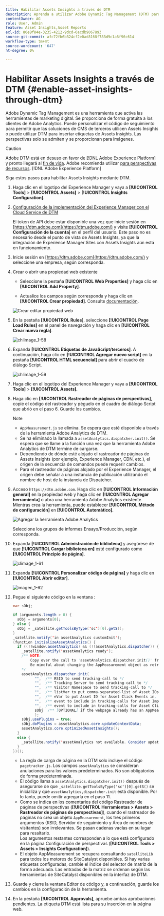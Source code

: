 ```yaml
---
title: Habilitar Assets Insights a través de DTM
description: Aprenda a utilizar Adobe Dynamic Tag Management (DTM) para habilitar Assets Insights.
contentOwner: AG
role: User, Admin
feature: Asset Insights,Asset Reports
exl-id: 80e8f84e-3235-4212-9dcd-6acdb9067893
source-git-commit: afc72fb6b324cf2e0ad8168f783d9c1a6f96c614
workflow-type: tm+mt
source-wordcount: '647'
ht-degree: 0%

---
```


# Habilitar Assets Insights a través de DTM {#enable-asset-insights-through-dtm}

Adobe Dynamic Tag Management es una herramienta que activa las herramientas de marketing digital. Se proporciona de forma gratuita a los clientes de Adobe Analytics. Puede personalizar el código de seguimiento para permitir que las soluciones de CMS de terceros utilicen Assets Insights o puede utilizar DTM para insertar etiquetas de Assets Insights. Las perspectivas solo se admiten y se proporcionan para imágenes.

>[!CAUTION]
>
>Adobe DTM está en desuso en favor de [!DNL Adobe Experience Platform] y pronto llegará al [fin de vida](https://medium.com/launch-by-adobe/dtm-plans-for-a-sunset-3c6aab003a6f). Adobe recomienda utilizar [para perspectivas de recursos](https://experienceleague.adobe.com/docs/experience-manager-learn/assets/advanced/asset-insights-launch-tutorial.html). [!DNL Adobe Experience Platform] 

Siga estos pasos para habilitar Assets Insights mediante DTM.

1. Haga clic en el logotipo del Experience Manager y vaya a **[!UICONTROL Tools]** > **[!UICONTROL Assets]** > **[!UICONTROL Insights Configuration]**.
1. [Configuración de la implementación del Experience Manager con el Cloud Service de DTM](/help/sites-administering/dtm.md)

   El token de API debe estar disponible una vez que inicie sesión en [https://dtm.adobe.com](https://dtm.adobe.com/) y visite **[!UICONTROL Configuración de la cuenta]** en el perfil del usuario. Este paso no es necesario desde el punto de vista de Assets Insights, ya que la integración de Experience Manager Sites con Assets Insights aún está en funcionamiento.

1. Inicie sesión en [https://dtm.adobe.com](https://dtm.adobe.com/) y seleccione una empresa, según corresponda.
1. Crear o abrir una propiedad web existente

   * Seleccione la pestaña **[!UICONTROL Web Properties]** y haga clic en **[!UICONTROL Add Property]**.

   * Actualice los campos según corresponda y haga clic en **[!UICONTROL Crear propiedad]**. Consulte [documentación](https://experienceleague.adobe.com/docs/experience-manager-learn/getting-started-wknd-tutorial-develop/overview.html).

   ![Crear editar propiedad web](assets/Create-edit-web-property.png)

1. En la pestaña **[!UICONTROL Rules]**, seleccione **[!UICONTROL Page Load Rules]** en el panel de navegación y haga clic en **[!UICONTROL Crear nueva regla]**.

   ![chlimage_1-58](assets/chlimage_1-194.png)

1. Expanda **[!UICONTROL Etiquetas de JavaScript/terceros]**. A continuación, haga clic en **[!UICONTROL Agregar nuevo script]** en la pestaña **[!UICONTROL HTML secuencial]** para abrir el cuadro de diálogo Script.

   ![chlimage_1-59](assets/chlimage_1-195.png)

1. Haga clic en el logotipo del Experience Manager y vaya a **[!UICONTROL Tools]** > **[!UICONTROL Assets]**.
1. Haga clic en **[!UICONTROL Rastreador de páginas de perspectivas]**, copie el código del rastreador y péguelo en el cuadro de diálogo Script que abrió en el paso 6. Guarde los cambios.

   >[!NOTE]
   >
   >* `AppMeasurement.js` se elimina. Se espera que esté disponible a través de la herramienta Adobe Analytics de DTM.
   >* Se ha eliminado la llamada a `assetAnalytics.dispatcher.init()`. Se espera que se llame a la función una vez que la herramienta Adobe Analytics de DTM termine de cargarse.
   >* Dependiendo de dónde esté alojado el rastreador de páginas de Assets Insights (por ejemplo, Experience Manager, CDN, etc.), el origen de la secuencia de comandos puede requerir cambios.
   >* Para el rastreador de páginas alojado por el Experience Manager, el origen debe señalar a una instancia de publicación utilizando el nombre de host de la instancia de Dispatcher.


1. Acceso `https://dtm.adobe.com`. Haga clic en **[!UICONTROL Información general]** en la propiedad web y haga clic en **[!UICONTROL Agregar herramienta]** o abra una herramienta Adobe Analytics existente. Mientras crea la herramienta, puede establecer **[!UICONTROL Método de configuración]** en **[!UICONTROL Automático]**.

   ![Agregar la herramienta Adobe Analytics](assets/Add-Adobe-Analytics-Tool.png)

   Seleccione los grupos de informes Ensayo/Producción, según corresponda.

1. Expanda **[!UICONTROL Administración de biblioteca]** y asegúrese de que **[!UICONTROL Cargar biblioteca en]** esté configurado como **[!UICONTROL Principio de página]**.

   ![climage_1-61](assets/chlimage_1-197.png)

1. Expanda **[!UICONTROL Personalizar código de página]** y haga clic en **[!UICONTROL Abrir editor]**.

   ![imagen_1-62](assets/chlimage_1-198.png)

1. Pegue el siguiente código en la ventana :

   ```Java
   var sObj;
   
   if (arguments.length > 0) {
     sObj = arguments[0];
   } else {
     sObj = _satellite.getToolsByType('sc')[0].getS();
   }
   _satellite.notify('in assetAnalytics customInit');
   (function initializeAssetAnalytics() {
     if ((!!window.assetAnalytics) && (!!assetAnalytics.dispatcher)) {
       _satellite.notify('assetAnalytics ready');
       /** NOTE:
           Copy over the call to 'assetAnalytics.dispatcher.init()' from Assets Pagetracker
           Be mindful about changing the AppMeasurement object as retrieved above.
       */
       assetAnalytics.dispatcher.init(
             "",  /** RSID to send tracking-call to */
             "",  /** Tracking Server to send tracking-call to */
             "",  /** Visitor Namespace to send tracking-call to */
             "",  /** listVar to put comma-separated-list of Asset IDs for Asset Impression Events in tracking-call, e.g. 'listVar1' */
             "",  /** eVar to put Asset ID for Asset Click Events in, e.g. 'eVar3' */
             "",  /** event to include in tracking-calls for Asset Impression Events, e.g. 'event8' */
             "",  /** event to include in tracking-calls for Asset Click Events, e.g. 'event7' */
             sObj  /** [OPTIONAL] if the webpage already has an AppMeasurement object, include the object here. If unspecified, Pagetracker Core shall create its own AppMeasurement object */
             );
       sObj.usePlugins = true;
       sObj.doPlugins = assetAnalytics.core.updateContextData;
       assetAnalytics.core.optimizedAssetInsights();
     }
     else {
       _satellite.notify('assetAnalytics not available. Consider updating the Custom Page Code', 4);
     }
   })();
   ```

   * La regla de carga de página en la DTM solo incluye el código `pagetracker.js`. Los campos `assetAnalytics` se consideran anulaciones para los valores predeterminados. No son obligatorios de forma predeterminada.
   * El código llama a `assetAnalytics.dispatcher.init()` después de asegurarse de que `_satellite.getToolsByType('sc')[0].getS()` se inicializa y que `assetAnalytics,dispatcher.init` está disponible. Por lo tanto, puede omitir agregarla en el paso 11.
   * Como se indica en los comentarios del código Rastreador de páginas de perspectivas (**[!UICONTROL Herramientas > Assets > Rastreador de páginas de perspectivas]**), cuando el rastreador de páginas no crea un objeto `AppMeasurement`, los tres primeros argumentos (RSID, Servidor de seguimiento y Área de nombres de visitantes) son irrelevantes. Se pasan cadenas vacías en su lugar para resaltarlo.\
      Los argumentos restantes corresponden a lo que está configurado en la página Configuración de perspectivas (**[!UICONTROL Tools > Assets > Insights Configuration]**).
   * El objeto AppMeasurement se recupera consultando `satelliteLib` para todos los motores de SiteCatalyst disponibles. Si hay varias etiquetas configuradas, cambie el índice del selector de matriz de la forma adecuada. Las entradas de la matriz se ordenan según las herramientas de SiteCatalyst disponibles en la interfaz de DTM.

1. Guarde y cierre la ventana Editor de código y, a continuación, guarde los cambios en la configuración de la herramienta.
1. En la pestaña **[!UICONTROL Approvals]**, apruebe ambas aprobaciones pendientes. La etiqueta DTM está lista para su inserción en la página web.
